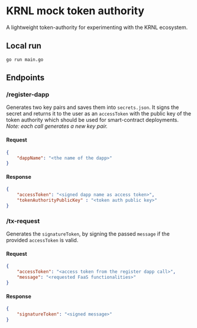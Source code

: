 # KRNL mock token authority

A lightweight token-authority for experimenting with the KRNL ecosystem.  

## Local run
```shell
go run main.go
```

## Endpoints
### /register-dapp
Generates two key pairs and saves them into `secrets.json`. It signs the secret and returns it to the user as an `accessToken` with the public key of the token authority which should be used for smart-contract deployments. _Note: each call generates a new key pair._
#### Request
```json
{
    "dappName": "<the name of the dapp>"
}
```
#### Response
```json
{
    "accessToken": "<signed dapp name as access token>",
    "tokenAuthorityPublicKey" : "<token auth public key>"
}
````
### /tx-request
Generates the `signatureToken`, by signing the passed `message` if the provided `accessToken` is valid.
#### Request
```json
{
    "accessToken": "<access token from the register dapp call>",
    "message": "<requested FaaS functionalities>"
}
```
#### Response
```json
{
    "signatureToken": "<signed message>"
}
````